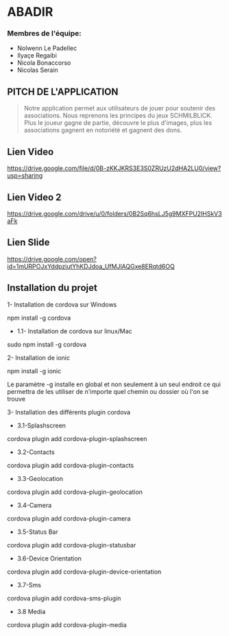 # ABADIR

### Membres de l'équipe:
- Nolwenn Le Padellec
- Ilyaçe Regaibi
- Nicola Bonaccorso
- Nicolas Serain

## PITCH DE L'APPLICATION
>Notre application permet aux utilisateurs de jouer pour soutenir des associations. 
Nous reprenons les principes du jeux SCHMILBLICK. Plus le joueur gagne de partie, découvre le plus d'images, plus les associations gagnent en notoriété et gagnent des dons. 

## Lien Video

https://drive.google.com/file/d/0B-zKKJKRS3E3S0ZRUzU2dHA2LU0/view?usp=sharing

## Lien Video 2

https://drive.google.com/drive/u/0/folders/0B2Sq6hsLJ5g9MXFPU2lHSkV3aFk


## Lien Slide 

https://drive.google.com/open?id=1mURPOJxYddpziutYhKDJdoa_UfMJlAQGxe8ERqtd6OQ


## Installation du projet 


1- Installation de cordova sur Windows

npm install -g cordova
 
- 1.1- Installation de cordova sur linux/Mac

sudo npm install -g cordova
 
2- Installation de ionic

npm install -g ionic
 
Le paramètre -g installe en global et non seulement à un seul endroit ce qui permettra de les utiliser de n'importe quel chemin ou dossier où l'on se trouve
 
3- Installation des différents plugin cordova 

- 3.1-Splashscreen 

cordova plugin add cordova-plugin-splashscreen

- 3.2-Contacts

cordova plugin add cordova-plugin-contacts

- 3.3-Geolocation

cordova plugin add cordova-plugin-geolocation

- 3.4-Camera 

cordova plugin add cordova-plugin-camera

- 3.5-Status Bar

cordova plugin add cordova-plugin-statusbar

- 3.6-Device Orientation

cordova plugin add cordova-plugin-device-orientation

- 3.7-Sms

cordova plugin add cordova-sms-plugin

- 3.8 Media

cordova plugin add cordova-plugin-media

